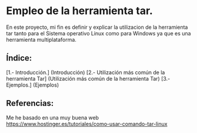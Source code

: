 #  Empleo de la herramienta tar.
En este proyecto, mi fin es definir y explicar la utilizacion de la herramienta tar tanto para el Sistema operativo Linux como para Windows ya que es una herramienta multiplataforma.

## Índice:
[1.- Introducción.] (Introducción)
[2.- Utilización más común de la herramienta Tar] (Utilización más común de la herramienta Tar)
[3.- Ejemplos.] (Ejemplos)

## Referencias:
Me he basado en una muy buena web  https://www.hostinger.es/tutoriales/como-usar-comando-tar-linux

